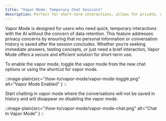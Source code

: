 ```yaml
---
title: "Vapor Mode: Temporary Chat Sessions"
description: Perfect for short-term interactions, allows for private, one-off conversations
---
```


Vapor Mode is designed for users who need quick, temporary interactions with the AI without the concern of data retention. This feature addresses privacy concerns by ensuring that no personal information or conversation history is saved after the session concludes. Whether you’re seeking immediate answers, testing concepts, or just need a brief interaction, Vapor Mode offers a secure and efficient solution for short-term use.

To enable the vapor mode, toggle the vapor mode from the new chat options or using the shortcut for vapor mode.

::image-plain{src="/how-to/vapor-mode/vapor-mode-toggle.png" alt="Vapor Mode Enabled" }
::

Start chatting in vapor mode where the conversations will not be saved in history and will disappear on disabling the vapor mode.

::image-plain{src="/how-to/vapor-mode/vapor-mode-chat.png" alt="Chat In Vapor Mode" }
::
